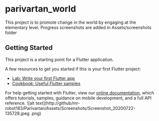 # parivartan_world

This project is to promote change in the world by engaging at the elementary level. Progress screenshots are added in Assets/screenshots folder

## Getting Started

This project is a starting point for a Flutter application.

A few resources to get you started if this is your first Flutter project:

- [Lab: Write your first Flutter app](https://flutter.dev/docs/get-started/codelab)
- [Cookbook: Useful Flutter samples](https://flutter.dev/docs/cookbook)

For help getting started with Flutter, view our
[online documentation](https://flutter.dev/docs), which offers tutorials,
samples, guidance on mobile development, and a full API reference.
![alt text](http://github/mr-robot183/Parivartan/Assets/Screenshots/Screenshot_20200722-135728.jpeg .png)
